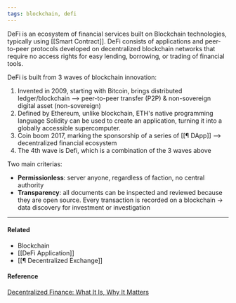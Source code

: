 ```yaml
---
tags: blockchain, defi
---
```


DeFi is an ecosystem of financial services built on Blockchain technologies,
typically using [[Smart Contract]]. DeFi consists of applications and
peer-to-peer protocols developed on decentralized blockchain networks that
require no access rights for easy lending, borrowing, or trading of financial
tools.

DeFi is built from 3 waves of blockchain innovation:

1. Invented in 2009, starting with Bitcoin, brings distributed ledger/blockchain
   --> peer-to-peer transfer (P2P) & non-sovereign digital asset (non-sovereign)
2. Defined by Ethereum, unlike blockchain, ETH's native programming language
   Solidity can be used to create an application, turning it into a globally
   accessible supercomputer.
3. Coin boom 2017, marking the sponsorship of a series of [[¶ DApp]] -->
   decentralized financial ecosystem
4. The 4th wave is Defi, which is a combination of the 3 waves above

Two main criterias:

- **Permissionless**: server anyone, regardless of faction, no central authority
- **Transparency**: all documents can be inspected and reviewed because they are
  open source. Every transaction is recorded on a blockchain -> data discovery
  for investment or investigation

---

#### Related

- Blockchain
- [[DeFi Application]]
- [[¶ Decentralized Exchange]]

#### Reference

[Decentralized Finance: What It Is, Why It Matters](https://future.a16z.com/cryptos-fourth-wave-defi-poised-for-breakthrough/)

